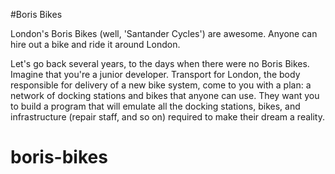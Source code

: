 #Boris Bikes

London's Boris Bikes (well, 'Santander Cycles') are awesome. Anyone can hire out a bike and ride it around London.


Let's go back several years, to the days when there were no Boris Bikes. Imagine that you're a junior developer. Transport for London, the body responsible for delivery of a new bike system, come to you with a plan: a network of docking stations and bikes that anyone can use. They want you to build a program that will emulate all the docking stations, bikes, and infrastructure (repair staff, and so on) required to make their dream a reality.
# boris-bikes
